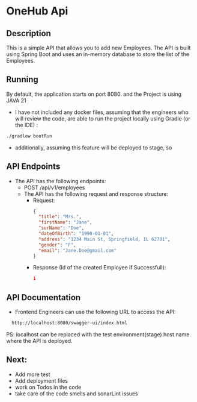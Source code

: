 # OneHub Api

## Description
This is a simple API that allows you to add new Employees. The API is built using Spring Boot and uses an in-memory database to store the list of the Employees.


## Running
By default, the application starts on port 8080. and the Project is using JAVA 21

- I have not included any docker files, assuming that the engineers who will review the code, are able to run the project locally using Gradle (or the IDE) :
```sh
./gradlew bootRun
```

- additionally, assuming this feature will be deployed to stage, so 
## API Endpoints
- The API has the following endpoints:
  - POST /api/v1/employees
  - The API has the following request and response structure:
    - Request:
      ```json
      {
        "title": "Mrs.",
        "firstName": "Jane",
        "surName": "Doe",
        "dateOfBirth": "1990-01-01",
        "address": "1234 Main St, Springfield, IL 62701",
        "gender": "F",
        "email": "Jane.Doe@gmail.com"
      }
      ```  
    - Response (Id of the created Employee if Successfull):
        ```json
        1
        ``` 
## API Documentation
- Frontend Engineers can use the following URL to access the API:
```sh
  http://localhost:8080/swagger-ui/index.html
```
PS: localhost can be replaced with the test environment(stage) host name where the API is deployed.


## Next:
  - Add more test
  - Add deployment files
  - work on Todos in the code
  - take care of the code smells and sonarLint issues